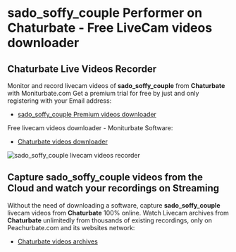 # sado_soffy_couple Performer on Chaturbate - Free LiveCam videos downloader

## Chaturbate Live Videos Recorder

Monitor and record livecam videos of **sado_soffy_couple** from **Chaturbate** with Moniturbate.com
Get a premium trial for free by just and only registering with your Email address:
* [sado_soffy_couple Premium videos downloader](https://moniturbate.com/request-demo-licence-key.html)

Free livecam videos downloader - Moniturbate Software:
* [Chaturbate videos downloader](https://moniturbate.com/moniturbate-download-software.html)

![sado_soffy_couple livecam videos recorder](https://peachurnet.com/templates/moniturbate-software.png)


## Capture sado_soffy_couple videos from the Cloud and watch your recordings on Streaming

Without the need of downloading a software, capture **sado_soffy_couple** livecam videos from **Chaturbate** 100% online.
Watch Livecam archives from **Chaturbate** unlimitedly from thousands of existing recordings, only on Peachurbate.com and its websites network:
* [Chaturbate videos archives](https://peachurnet.com/)